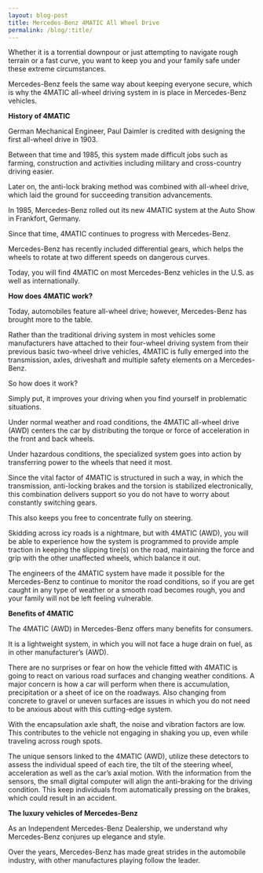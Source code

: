 ```yaml
---
layout: blog-post
title: Mercedes-Benz 4MATIC All Wheel Drive
permalink: /blog/:title/
---
```



<p>Whether it is a torrential downpour or just attempting to navigate rough terrain or a fast curve, you want to keep you and your family safe under these extreme circumstances.</p>

<p>Mercedes-Benz feels the same way about keeping everyone secure, which is why the 4MATIC all-wheel driving system in is place in Mercedes-Benz vehicles.</p>

<p><strong>History of 4MATIC</strong></p>

<p>German Mechanical Engineer, Paul Daimler is credited with designing the first all-wheel drive in 1903.</p>

<p>Between that time and 1985, this system made difficult jobs such as farming, construction and activities including military and cross-country driving easier.</p>

<p>Later on, the anti-lock braking method was combined with all-wheel drive, which laid the ground for succeeding transition advancements.</p>

<p>In 1985, Mercedes-Benz rolled out its new 4MATIC system at the Auto Show in Frankfort, Germany.</p>

<p>Since that time, 4MATIC continues to progress with Mercedes-Benz.</p>

<p>Mercedes-Benz has recently included differential gears, which helps the wheels to rotate at two different speeds on dangerous curves.</p>

<p>Today, you will find 4MATIC on most Mercedes-Benz vehicles in the U.S. as well as internationally.</p>

<p><strong>How does 4MATIC work?</strong></p>

<p>Today, automobiles feature all-wheel drive; however, Mercedes-Benz has brought more to the table.</p>

<p>Rather than the traditional driving system in most vehicles some manufacturers have attached to their four-wheel driving system from their previous basic two-wheel drive vehicles, 4MATIC is fully emerged into the transmission, axles, driveshaft and multiple safety elements on a Mercedes-Benz.</p>

<p>So how does it work?</p>

<p>Simply put, it improves your driving when you find yourself in problematic situations.</p>

<p>Under normal weather and road conditions, the 4MATIC all-wheel drive (AWD) centers the car by distributing the torque or force of acceleration in the front and back wheels.</p>

<p>Under hazardous conditions, the specialized system goes into action by transferring power to the wheels that need it most.</p>

<p>Since the vital factor of 4MATIC is structured in such a way, in which the transmission, anti-locking brakes and the torsion is stabilized electronically, this combination delivers support so you do not have to worry about constantly switching gears.</p>

<p>This also keeps you free to concentrate fully on steering.</p>

<p>Skidding across icy roads is a nightmare, but with 4MATIC (AWD), you will be able to experience how the system is programmed to provide ample traction in keeping the slipping tire(s) on the road, maintaining the force and grip with the other unaffected wheels, which balance it out.</p>

<p>The engineers of the 4MATIC system have made it possible for the Mercedes-Benz to continue to monitor the road conditions, so if you are get caught in any type of weather or a smooth road becomes rough, you and your family will not be left feeling vulnerable.</p>

<p><strong>Benefits of 4MATIC</strong></p>

<p>The 4MATIC (AWD) in Mercedes-Benz offers many benefits for consumers.</p>

<p>It is a lightweight system, in which you will not face a huge drain on fuel, as in other manufacturer’s (AWD).</p>

<p>There are no surprises or fear on how the vehicle fitted with 4MATIC is going to react on various road surfaces and changing weather conditions. A major concern is how a car will perform when there is accumulation, precipitation or a sheet of ice on the roadways. Also changing from concrete to gravel or uneven surfaces are issues in which you do not need to be anxious about with this cutting-edge system.</p>

<p>With the encapsulation axle shaft, the noise and vibration factors are low. This contributes to the vehicle not engaging in shaking you up, even while traveling across rough spots.</p>

<p>The unique sensors linked to the 4MATIC (AWD), utilize these detectors to assess the individual speed of each tire, the tilt of the steering wheel, acceleration as well as the car’s axial motion. With the information from the sensors, the small digital computer will align the anti-braking for the driving condition. This keep individuals from automatically pressing on the brakes, which could result in an accident.</p>

<p><strong>The luxury vehicles of Mercedes-Benz</strong></p>

<p>As an Independent Mercedes-Benz Dealership, we understand why Mercedes-Benz conjures up elegance and style.</p>

<p>Over the years, Mercedes-Benz has made great strides in the automobile industry, with other manufactures playing follow the leader.</p>